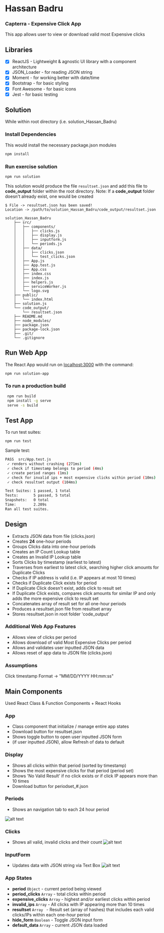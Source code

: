 # Hassan Badru
### Capterra - Expensive Click App
This app allows user to view or download valid most Expensive clicks

## Libraries
- [x] ReactJS - Lightweight & agnostic UI library with a component architecture
- [x] JSON_Loader - for reading JSON string
- [x] Moment - for working better with date/time
- [x] Bootstrap - for basic styling
- [x] Font Awesome - for basic icons
- [x] Jest - for basic testing

## Solution
While within root directory (i.e. solution_Hassan_Badru)

### Install Dependencies
This would install the necessary package.json modules
```bash
npm install
```
### Run exercise solution
```bash
npm run solution
```
This solution would produce the file ```resultset.json``` and add this file to **code_output** folder within the root directory.
Note: If a **code_output** folder doesn't already exist, one would be created

```
$ File -> resultset.json has been saved!
Location -> /path/to/solution_Hassan_Badru/code_output/resultset.json
```

```
solution_Hassan_Badru
    ├── src/
    │   ├── components/
    │   │   ├── clicks.js
    │   │   ├── display.js
    │   │   ├── inputform.js
    │   │   └── periods.js
    │   ├── data/
    │   │   ├── clicks.json
    │   │   └── test_clicks.json
    │   ├── App.js
    │   ├── App.test.js
    │   ├── App.css
    │   ├── index.css
    │   ├── index.js
    │   ├── helpers.js
    │   ├── serviceWorker.js
    │   └── logo.svg
    ├── public/
    │   └── index.html
    ├── solution.js
    └── code_output/
        └── resultset.json
    ├── README.md
    ├── node_modules/
    ├── package.json
    ├── package-lock.json
    ├── .git/
    └── .gitignore

```
## Run Web App
The React App would run on [localhost:3000](http://localhost:3000/) with the command:

```bash
npm run solution-app
```

### To run a production build
```bash
 npm run build
 npm install -g serve
 serve -s build
 ```

## Test App
To run test suites:
```bash
npm run test
```
Sample test:
```bash
PASS  src/App.test.js
 ✓ renders without crashing (271ms)
 ✓ check if timestamp belongs to period (4ms)
 ✓ create period ranges (1ms)
 ✓ check for invalid ips + most expensive clicks within period (10ms)
 ✓ check resultset output (104ms)

Test Suites: 1 passed, 1 total
Tests:       5 passed, 5 total
Snapshots:   0 total
Time:        2.209s
Ran all test suites.
```


## Design
- Extracts JSON data from file (clicks.json)
- Creates **24** one-hour periods
- Groups Clicks data into one-hour periods
- Creates an IP Count Lookup table
- Creates an Invalid IP Lookup table
- Sorts Clicks by timestamp (earliest to latest)
- Traverses from earliest to latest click, searching higher click amounts for Duplicate Clicks
- Checks if IP address is valid (i.e. IP appears at most 10 times)
- Checks if Duplicate Click exists for period
- If Duplicate Click doesn't exist, adds click to result set
- If Duplicate Click exists, compares click amounts for similar IP and only adds the more expensive click to result set
- Concatenates array of result set for all one-hour periods
- Produces a resultset.json file from resultset array
- Stores resultset.json in root folder 'code_output'
### Additional Web App Features
- Allows view of clicks per period
- Allows download of valid Most Expensive Clicks per period
- Allows and validates user inputted JSON data
- Allows reset of app data to JSON file (clicks.json)

### Assumptions
Click timestamp Format -> "MM/DD/YYYY HH:mm:ss"

## Main Components
Used React Class & Function Components + React Hooks
### App
- Class component that initialize / manage entire app states
- Download button for resultset.json
- Shows toggle button to open user inputted JSON form
- (if user inputted JSON), allow Refresh of data to default

### Display
- Shows all clicks within that period (sorted by timestamp)
- Shows the most expensive clicks for that period (period set)
- Shows 'No Valid Result' if no click exists or if click IP appears more than 10 times
- Download button for periodset_#.json

### Periods
- Shows an navigation tab to each 24 hour period

![alt text](https://docs.google.com/uc?id=16fBmOxwOE6TuSJ4Um2J6KkaMiEad7MpH "screenshot1")

### Clicks
- Shows all valid, invalid clicks and their count
![alt text](https://docs.google.com/uc?id=1RgBO8PLJ2czsFQ4AJ7vUbMmvW7u42mJM "screenshot2")

### InputForm
- Updates data with JSON string via Text Box
![alt text](https://docs.google.com/uc?id=1oJ5R8oE4jqucuSBPwsZ1pQRx9OQ6OA5H "screenshot3")

### App States
- **period** ```Object``` - current period being viewed
- **period_clicks** ```Array``` - total clicks within period
- **expensive_clicks** ```Array``` - highest and/or earliest clicks within period
- **invalid_ips** ```Array``` - All clicks with IP appearing more than 10 times
- **resultset** ```Array ``` - Result set (array of hashes) that includes each valid clicks/IPs within each one-hour period
- **hide_form** ```Boolean``` - Toggle JSON input form
- **default_data** ```Array``` - current JSON data loaded
